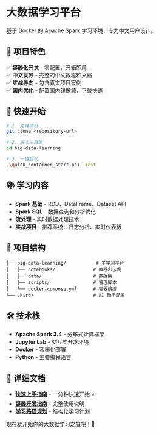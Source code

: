 # 大数据学习平台

基于 Docker 的 Apache Spark 学习环境，专为中文用户设计。

## 🎯 项目特色

✅ **容器化开发** - 零配置，开箱即用  
✅ **中文友好** - 完整的中文教程和文档  
✅ **实战导向** - 包含真实项目案例  
✅ **国内优化** - 配置国内镜像源，下载快速  

## 🚀 快速开始

```bash
# 1. 克隆项目
git clone <repository-url>

# 2. 进入主目录
cd big-data-learning

# 3. 一键启动
.\quick_container_start.ps1 -Test
```

## 📚 学习内容

- **Spark 基础** - RDD、DataFrame、Dataset API
- **Spark SQL** - 数据查询和分析优化
- **流处理** - 实时数据处理技术
- **实战项目** - 推荐系统、日志分析、实时仪表板

## 📁 项目结构

```
├── big-data-learning/           # 主学习平台
│   ├── notebooks/              # 教程和示例
│   ├── data/                   # 数据集
│   ├── scripts/                # 管理脚本
│   └── docker-compose.yml      # 容器编排
└── .kiro/                      # AI 助手配置
```

## 🛠️ 技术栈

- **Apache Spark 3.4** - 分布式计算框架
- **Jupyter Lab** - 交互式开发环境
- **Docker** - 容器化部署
- **Python** - 主要编程语言

## 📖 详细文档

- **[快速上手指南](big-data-learning/GETTING_STARTED.md)** - 一分钟快速开始 ⭐
- **[容器开发指南](big-data-learning/CONTAINER_DEV_GUIDE.md)** - 完整使用说明
- **[学习路径规划](big-data-learning/notebooks/learning_path.md)** - 结构化学习计划

现在就开始你的大数据学习之旅吧！🚀